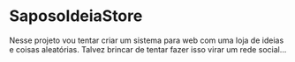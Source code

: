 # SaposoIdeiaStore
Nesse projeto vou tentar criar um sistema para web com uma loja de ideias e coisas aleatórias. Talvez brincar de tentar fazer isso virar um rede social...

